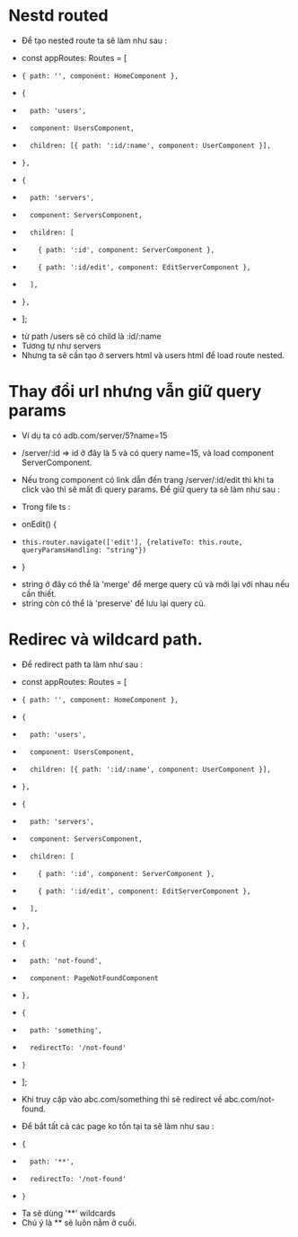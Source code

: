 # Nestd routed 
- Để tạo nested route ta sẽ làm như sau :


+   const appRoutes: Routes = [
+     { path: '', component: HomeComponent },
+     {
+       path: 'users',
+       component: UsersComponent,
+       children: [{ path: ':id/:name', component: UserComponent }],
+     },
+     {
+       path: 'servers',
+       component: ServersComponent,
+       children: [
+         { path: ':id', component: ServerComponent },
+         { path: ':id/edit', component: EditServerComponent },
+       ],
+     },
+   ];

- từ path /users sẽ có child là :id/:name 
- Tương tự như servers
- Nhưng ta sẽ cần tạo <router-outlet> ở servers html và users html để load route nested.

# Thay đổi url nhưng vẫn giữ query params 
- Ví dụ ta có adb.com/server/5?name=15
- /server/:id => id ở đây là 5 và có query name=15, và load component ServerComponent. 
- Nếu trong component có link dẫn đến trang /server/:id/edit thì khi ta click vào thì sẽ mất đi query params. Để giữ query ta sẽ làm như sau :

- Trong file ts :

+   onEdit() {
+     this.router.navigate(['edit'], {relativeTo: this.route, queryParamsHandling: "string"}) 
+   }

- string ở đây có thể là 'merge' để merge query cũ và mới lại với nhau nếu cần thiết.
- string còn có thể là 'preserve' để lưu lại query cũ.

# Redirec và wildcard path.
- Để redirect path ta làm như sau :

+   const appRoutes: Routes = [
+     { path: '', component: HomeComponent },
+     {
+       path: 'users',
+       component: UsersComponent,
+       children: [{ path: ':id/:name', component: UserComponent }],
+     },
+     {
+       path: 'servers',
+       component: ServersComponent,
+       children: [
+         { path: ':id', component: ServerComponent },
+         { path: ':id/edit', component: EditServerComponent },
+       ],
+     },
+     {
+       path: 'not-found',
+       component: PageNotFoundComponent
+     },
+     {
+       path: 'something',
+       redirectTo: '/not-found'
+     }
+   ];

- Khi truy cập vào abc.com/something thì sẽ redirect về abc.com/not-found.

- Để bắt tất cả các page ko tồn tại ta sẽ làm như sau :

+     {
+       path: '**',
+       redirectTo: '/not-found'
+     }

- Ta sẽ dùng '**' wildcards
- Chú ý là ** sẽ luôn nằm ở cuối.
